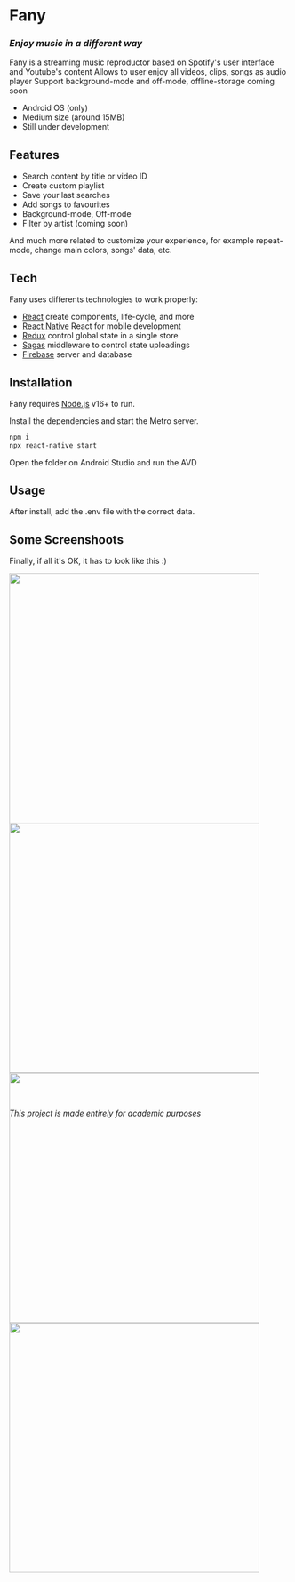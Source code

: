 # Fany
### _Enjoy music in a different way_
Fany is a streaming music reproductor based on Spotify's user interface and Youtube's content
Allows to user enjoy all videos, clips, songs as audio player
Support background-mode and off-mode, offline-storage coming soon

- Android OS (only)
- Medium size (around 15MB)
- Still under development

## Features

- Search content by title or video ID
- Create custom playlist
- Save your last searches
- Add songs to favourites
- Background-mode, Off-mode
- Filter by artist (coming soon)

And much more related to customize your experience, for example repeat-mode, change main colors, songs' data, etc.

## Tech

Fany uses differents technologies to work properly:

- [React](https://reactjs.org/)  create components, life-cycle, and more
- [React Native](https://reactnative.dev/)  React for mobile development
- [Redux](https://reactnative.dev/)  control global state in a single store
- [Sagas](https://reactnative.dev/)  middleware to control state uploadings
- [Firebase](https://reactnative.dev/)  server and database


## Installation

Fany requires [Node.js](https://nodejs.org/) v16+ to run.


Install the dependencies and start the Metro server.

```sh
npm i
npx react-native start
```
Open the folder on Android Studio and run the AVD

## Usage
After install, add the .env file with the correct data. 

## Some Screenshoots

Finally, if all it's OK, it has to look like this :)

<div style="height: 950px; display: flex; flex-wrap: wrap">
<img src="https://i.ibb.co/Vqt7TyF/Screenshot-2021-08-23-17-02-07-021-com-fany.jpg" height="450">
<img src="https://i.ibb.co/6Bfgt2s/Screenshot-2021-08-23-17-02-17-751-com-fany.jpg" height="450">
<img src="https://i.ibb.co/rwRmX2Q/Screenshot-2021-08-23-17-02-23-514-com-fany.jpg" height="450">
<img src="https://i.ibb.co/1GCGcGB/Screenshot-2021-08-23-17-02-27-914-lockscreen.jpg" height="450">
</div>


*This project is made entirely for academic purposes*

[//]: # (These are reference links used in the body of this note and get stripped out when the markdown processor does its job. There is no need to format nicely because it shouldn't be seen. Thanks SO - http://stackoverflow.com/questions/4823468/store-comments-in-markdown-syntax)

   [git-repo-url]: <https://github.com/DieG02/RN-Fany.git>
